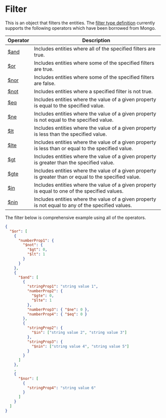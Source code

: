 # Filter

This is an object that filters the entities. The [filter type definition](../src/types/Filter.ts) currently supports the following operators which have been borrowed from Mongo.

Operator | Description
--- | ---
[$and](https://docs.mongodb.com/manual/reference/operator/query/and/#op._S_and) | Includes entities where all of the specified filters are true.
[$or](https://docs.mongodb.com/manual/reference/operator/query/or/#op._S_or) | Includes entities where some of the specified filters are true.
[$nor](https://docs.mongodb.com/manual/reference/operator/query/nor/#op._S_nor) | Includes entities where some of the specified filters are false.
[$not](https://docs.mongodb.com/manual/reference/operator/query/no/#op._S_no) | Includes entities where a specified filter is not true.
[$eq](https://docs.mongodb.com/manual/reference/operator/query/eq/#op._S_eq) | Includes entities where the value of a given property is equal to the specified value.
[$ne](https://docs.mongodb.com/manual/reference/operator/query/ne/#op._S_ne) | Includes entities where the value of a given property is not equal to the specified value.
[$lt](https://docs.mongodb.com/manual/reference/operator/query/lt/#op._S_lt) | Includes entities where the value of a given property is less than the specified value.
[$lte](https://docs.mongodb.com/manual/reference/operator/query/lt/#op._S_lt) | Includes entities where the value of a given property is less than or equal to the specified value.
[$gt](https://docs.mongodb.com/manual/reference/operator/query/gt/#op._S_gt) | Includes entities where the value of a given property is greater than the specified value.
[$gte](https://docs.mongodb.com/manual/reference/operator/query/gt/#op._S_gt) | Includes entities where the value of a given property is greater than or equal to the specified value.
[$in](https://docs.mongodb.com/manual/reference/operator/query/in/#op._S_in) | Includes entities where the value of a given property is equal to one of the specified values.
[$nin](https://docs.mongodb.com/manual/reference/operator/query/ni/#op._S_ni) | Includes entities where the value of a given property is not equal to any of the specified values.

The filter below is comprehensive example using all of the operators.

```json
{
  "$or": [
    {
      "numberProp1": {
        "$not": {
          "$gt": 0,
          "$lt": 1
        }
      }
    },
    {
      "$and": [
        {
          "stringProp1": "string value 1",
          "numberProp2": {
            "$gte": 0,
            "$lte": 1
          },
          "numberProp3": { "$ne": 0 },
          "numberProp4": { "$eq": 0 }
        },
        {
          "stringProp2": {
            "$in": ["string value 2", "string value 3"]
          },
          "stringProp3": {
            "$nin": ["string value 4", "string value 5"]
          }
        }
      ]
    },
    ,
    {
      "$nor": [
        {
          "stringProp4": "string value 6"
        }
      ]
    }
  ]
}
```
